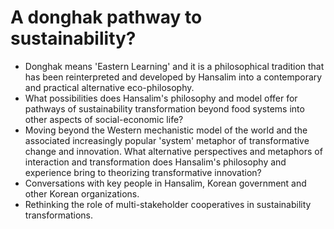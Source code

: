# A donghak pathway to sustainability?

  - Donghak means 'Eastern Learning' and it is a philosophical tradition that has been reinterpreted and developed by Hansalim into a contemporary and practical alternative eco-philosophy.
  - What possibilities does Hansalim's philosophy and model offer for pathways of sustainability transformation beyond food systems into other aspects of social-economic life?
  - Moving beyond the Western mechanistic model of the world and the associated increasingly popular 'system' metaphor of transformative change and innovation. What alternative perspectives and metaphors of interaction and transformation does Hansalim's philosophy and experience bring to theorizing transformative innovation?
  - Conversations with key people in Hansalim, Korean government and other Korean organizations.
  - Rethinking the role of multi-stakeholder cooperatives in sustainability transformations.
